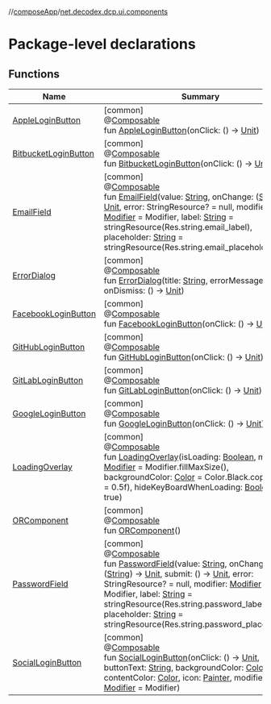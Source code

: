 //[composeApp](../../index.md)/[net.decodex.dcp.ui.components](index.md)

# Package-level declarations

## Functions

| Name | Summary |
|---|---|
| [AppleLoginButton](-apple-login-button.md) | [common]<br>@[Composable](https://developer.android.com/reference/kotlin/androidx/compose/runtime/Composable.html)<br>fun [AppleLoginButton](-apple-login-button.md)(onClick: () -&gt; [Unit](https://kotlinlang.org/api/latest/jvm/stdlib/kotlin/-unit/index.html)) |
| [BitbucketLoginButton](-bitbucket-login-button.md) | [common]<br>@[Composable](https://developer.android.com/reference/kotlin/androidx/compose/runtime/Composable.html)<br>fun [BitbucketLoginButton](-bitbucket-login-button.md)(onClick: () -&gt; [Unit](https://kotlinlang.org/api/latest/jvm/stdlib/kotlin/-unit/index.html)) |
| [EmailField](-email-field.md) | [common]<br>@[Composable](https://developer.android.com/reference/kotlin/androidx/compose/runtime/Composable.html)<br>fun [EmailField](-email-field.md)(value: [String](https://kotlinlang.org/api/latest/jvm/stdlib/kotlin/-string/index.html), onChange: ([String](https://kotlinlang.org/api/latest/jvm/stdlib/kotlin/-string/index.html)) -&gt; [Unit](https://kotlinlang.org/api/latest/jvm/stdlib/kotlin/-unit/index.html), error: StringResource? = null, modifier: [Modifier](https://developer.android.com/reference/kotlin/androidx/compose/ui/Modifier.html) = Modifier, label: [String](https://kotlinlang.org/api/latest/jvm/stdlib/kotlin/-string/index.html) = stringResource(Res.string.email_label), placeholder: [String](https://kotlinlang.org/api/latest/jvm/stdlib/kotlin/-string/index.html) = stringResource(Res.string.email_placeholder)) |
| [ErrorDialog](-error-dialog.md) | [common]<br>@[Composable](https://developer.android.com/reference/kotlin/androidx/compose/runtime/Composable.html)<br>fun [ErrorDialog](-error-dialog.md)(title: [String](https://kotlinlang.org/api/latest/jvm/stdlib/kotlin/-string/index.html), errorMessage: [String](https://kotlinlang.org/api/latest/jvm/stdlib/kotlin/-string/index.html)?, onDismiss: () -&gt; [Unit](https://kotlinlang.org/api/latest/jvm/stdlib/kotlin/-unit/index.html)) |
| [FacebookLoginButton](-facebook-login-button.md) | [common]<br>@[Composable](https://developer.android.com/reference/kotlin/androidx/compose/runtime/Composable.html)<br>fun [FacebookLoginButton](-facebook-login-button.md)(onClick: () -&gt; [Unit](https://kotlinlang.org/api/latest/jvm/stdlib/kotlin/-unit/index.html)) |
| [GitHubLoginButton](-git-hub-login-button.md) | [common]<br>@[Composable](https://developer.android.com/reference/kotlin/androidx/compose/runtime/Composable.html)<br>fun [GitHubLoginButton](-git-hub-login-button.md)(onClick: () -&gt; [Unit](https://kotlinlang.org/api/latest/jvm/stdlib/kotlin/-unit/index.html)) |
| [GitLabLoginButton](-git-lab-login-button.md) | [common]<br>@[Composable](https://developer.android.com/reference/kotlin/androidx/compose/runtime/Composable.html)<br>fun [GitLabLoginButton](-git-lab-login-button.md)(onClick: () -&gt; [Unit](https://kotlinlang.org/api/latest/jvm/stdlib/kotlin/-unit/index.html)) |
| [GoogleLoginButton](-google-login-button.md) | [common]<br>@[Composable](https://developer.android.com/reference/kotlin/androidx/compose/runtime/Composable.html)<br>fun [GoogleLoginButton](-google-login-button.md)(onClick: () -&gt; [Unit](https://kotlinlang.org/api/latest/jvm/stdlib/kotlin/-unit/index.html)) |
| [LoadingOverlay](-loading-overlay.md) | [common]<br>@[Composable](https://developer.android.com/reference/kotlin/androidx/compose/runtime/Composable.html)<br>fun [LoadingOverlay](-loading-overlay.md)(isLoading: [Boolean](https://kotlinlang.org/api/latest/jvm/stdlib/kotlin/-boolean/index.html), modifier: [Modifier](https://developer.android.com/reference/kotlin/androidx/compose/ui/Modifier.html) = Modifier.fillMaxSize(), backgroundColor: [Color](https://developer.android.com/reference/kotlin/androidx/compose/ui/graphics/Color.html) = Color.Black.copy(alpha = 0.5f), hideKeyBoardWhenLoading: [Boolean](https://kotlinlang.org/api/latest/jvm/stdlib/kotlin/-boolean/index.html) = true) |
| [ORComponent](-o-r-component.md) | [common]<br>@[Composable](https://developer.android.com/reference/kotlin/androidx/compose/runtime/Composable.html)<br>fun [ORComponent](-o-r-component.md)() |
| [PasswordField](-password-field.md) | [common]<br>@[Composable](https://developer.android.com/reference/kotlin/androidx/compose/runtime/Composable.html)<br>fun [PasswordField](-password-field.md)(value: [String](https://kotlinlang.org/api/latest/jvm/stdlib/kotlin/-string/index.html), onChange: ([String](https://kotlinlang.org/api/latest/jvm/stdlib/kotlin/-string/index.html)) -&gt; [Unit](https://kotlinlang.org/api/latest/jvm/stdlib/kotlin/-unit/index.html), submit: () -&gt; [Unit](https://kotlinlang.org/api/latest/jvm/stdlib/kotlin/-unit/index.html), error: StringResource? = null, modifier: [Modifier](https://developer.android.com/reference/kotlin/androidx/compose/ui/Modifier.html) = Modifier, label: [String](https://kotlinlang.org/api/latest/jvm/stdlib/kotlin/-string/index.html) = stringResource(Res.string.password_label), placeholder: [String](https://kotlinlang.org/api/latest/jvm/stdlib/kotlin/-string/index.html) = stringResource(Res.string.password_placeholder)) |
| [SocialLoginButton](-social-login-button.md) | [common]<br>@[Composable](https://developer.android.com/reference/kotlin/androidx/compose/runtime/Composable.html)<br>fun [SocialLoginButton](-social-login-button.md)(onClick: () -&gt; [Unit](https://kotlinlang.org/api/latest/jvm/stdlib/kotlin/-unit/index.html), buttonText: [String](https://kotlinlang.org/api/latest/jvm/stdlib/kotlin/-string/index.html), backgroundColor: [Color](https://developer.android.com/reference/kotlin/androidx/compose/ui/graphics/Color.html), contentColor: [Color](https://developer.android.com/reference/kotlin/androidx/compose/ui/graphics/Color.html), icon: [Painter](https://developer.android.com/reference/kotlin/androidx/compose/ui/graphics/painter/Painter.html), modifier: [Modifier](https://developer.android.com/reference/kotlin/androidx/compose/ui/Modifier.html) = Modifier) |
